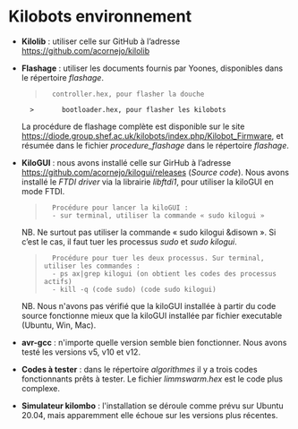 ﻿# Kilobots environnement


- **Kilolib** : utiliser celle sur GitHub à l’adresse https://github.com/acornejo/kilolib  

- **Flashage** : utiliser les documents fournis par Yoones, disponibles dans le répertoire *flashage*.  
	>		controller.hex, pour flasher la douche  
    	>		bootloader.hex, pour flasher les kilobots  
	La procédure de flashage complète est disponible sur le site https://diode.group.shef.ac.uk/kilobots/index.php/Kilobot_Firmware, et résumée dans le fichier *procedure_flashage* dans le répertoire *flashage*.
	
- **KiloGUI** : nous avons installé celle sur GirHub à l’adresse https://github.com/acornejo/kilogui/releases (*Source code*). Nous avons installé le *FTDI driver* via la librairie *libftdi1*, pour utiliser la kiloGUI en mode FTDI. 
	>		Procédure pour lancer la kiloGUI :
	>		- sur terminal, utiliser la commande « sudo kilogui »
	NB. Ne surtout pas utiliser la commande « sudo kilogui &disown ». Si c’est le cas, il faut tuer les processus *sudo* et *sudo kilogui*. 
	>		Procédure pour tuer les deux processus. Sur terminal, utiliser les commandes :
	>		- ps ax|grep kilogui (on obtient les codes des processus actifs)
	>		- kill -q (code sudo) (code sudo kilogui)   
	NB. Nous n'avons pas vérifié que la kiloGUI installée à partir du code source fonctionne mieux que la kiloGUI installée par fichier executable (Ubuntu, Win, Mac). 
	
- **avr-gcc** : n'importe quelle version semble bien fonctionner. Nous avons testé les versions v5, v10 et v12.

- **Codes à tester** : dans le répertoire *algorithmes* il y a trois codes fonctionnants prêts à tester. Le fichier *limmswarm.hex* est le code plus complexe.

- **Simulateur kilombo** : l'installation se déroule comme prévu sur Ubuntu 20.04, mais apparemment elle échoue sur les versions plus récentes.
